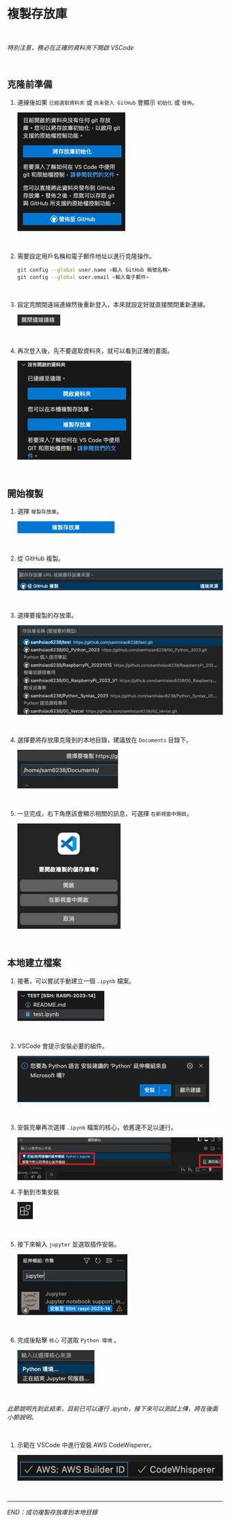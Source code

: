 # 複製存放庫

<br>

_特別注意，務必在正確的資料夾下開啟 VSCode_

<br>

## 克隆前準備

1. 連線後如果 `已經選取資料夾` 或 `尚未登入 GitHub` 會顯示 `初始化` 或 `發佈`。

    ![](images/img_026.png)

<br>

2. 需要設定用戶名稱和電子郵件地址以進行克隆操作。

    ```bash
    git config --global user.name <輸入 GitHub 帳號名稱>
    git config --global user.email <輸入電子郵件>
    ```

<br>

3. 設定完關閉遠端連線然後重新登入，本來就設定好就直接關閉重新連線。

    ![](images/img_27.png)

<br>

4. 再次登入後，先不要選取資料夾，就可以看到正確的畫面。

    ![](images/img_28.png)

<br>

## 開始複製

1. 選擇 `複製存放庫`。

    ![](images/img_29.png)

<br>

2. 從 GitHub 複製。

    ![](images/img_30.png)

<br>

3. 選擇要複製的存放庫。

    ![](images/img_32.png)

<br>

4. 選擇要將存放庫克隆到的本地目錄，建議放在 `Documents` 目錄下。

    ![](images/img_33.png)

<br>

5. 一旦完成，右下角應該會顯示相關的訊息，可選擇 `在新視窗中開啟`。

    ![](images/img_34.png)

<br>

## 本地建立檔案

1. 接著，可以嘗試手動建立一個 `.ipynb` 檔案。

    ![](images/img_35.png)

<br>

2. VSCode 會提示安裝必要的組件。

    ![](images/img_37.png)

<br>

3. 安裝完畢再次選擇 `.ipynb` 檔案的核心，依舊還不足以運行。

    ![](images/img_38.png)

4. 手動到市集安裝

    ![](images/img_39.png)

<br>

5. 接下來輸入 `jupyter` 並選取插件安裝。

    ![](images/img_40.png)

<br>

6. 完成後點擊 `核心` 可選取 `Python 環境` 。

    ![](images/img_41.png)

<br>

_此節說明先到此結束，目前已可以運行 .ipynb，接下來可以測試上傳，將在後面小節說明。_

<br>

1. 示範在 VSCode 中進行安裝 AWS CodeWisperer。

    ![](images/img_68.png)

<br>

___

_END：成功複製存放庫到本地目錄_


